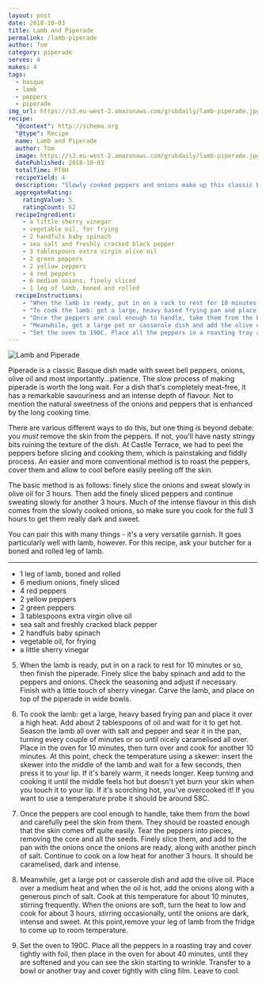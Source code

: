 ```yaml
---
layout: post
date: 2018-10-03
title: Lamb and Piperade
permalink: /lamb-piperade
author: Tom
category: piperade
serves: 4
makes: 4
tags:
  - basque
  - lamb
  - peppers
  - piperade
img_url: https://s3.eu-west-2.amazonaws.com/grubdaily/lamb-piperade.jpg
recipe:
  "@context": http://schema.org
  "@type": Recipe
  name: Lamb and Piperade
  author: Tom
  image: https://s3.eu-west-2.amazonaws.com/grubdaily/lamb-piperade.jpg
  datePublished: 2018-10-03
  totalTime: PT8H
  recipeYield: 4
  description: "Slowly cooked peppers and onions make up this classic Basque dish."
  aggregateRating:
    ratingValue: 5
    ratingCount: 62
  recipeIngredient:
    - a little sherry vinegar
    - vegetable oil, for frying
    - 2 handfuls baby spinach
    - sea salt and freshly cracked black pepper
    - 3 tablespoons extra virgin olive oil
    - 2 green peppers
    - 2 yellow peppers
    - 4 red peppers
    - 6 medium onions, finely sliced
    - 1 leg of lamb, boned and rolled
  recipeInstructions:
    - "When the lamb is ready, put in on a rack to rest for 10 minutes or so, then finish the piperade. Finely slice the baby spinach and add to the peppers and onions. Check the seasoning and adjust if necessary. Finish with a little touch of sherry vinegar. Carve the lamb, and place on top of the piperade in wide bowls."
    - "To cook the lamb: get a large, heavy based frying pan and place it over a high heat. Add about 2 tablespoons of oil and wait for it to get hot. Season the lamb all over with salt and pepper and sear it in the pan, turning every couple of minutes or so until nicely caramelised all over. Place in the oven for 10 minutes, then turn over and cook for another 10 minutes. At this point, check the temperature using a skewer: insert the skewer into the middle of the lamb and wait for a few seconds, then press it to your lip. If it's barely warm, it needs longer. Keep turning and cooking it until the middle feels hot but doesn't yet burn your skin when you touch it to your lip. If it's scorching hot, you've overcooked it! If you want to use a temperature probe it should be around 58C."
    - "Once the peppers are cool enough to handle, take them from the bowl and carefully peel the skin from them. They should be roasted enough that the skin comes off quite easily. Tear the peppers into pieces, removing the core and all the seeds. Finely slice them, and add to the pan with the onions once the onions are ready, along with another pinch of salt. Continue to cook on a low heat for another 3 hours. It should be caramelised, dark and intense."
    - "Meanwhile, get a large pot or casserole dish and add the olive oil. Place over a medium heat and when the oil is hot, add the onions along with a generous pinch of salt. Cook at this temperature for about 10 minutes, stirring frequently. When the onions are soft, turn the heat to low and cook for about 3 hours, stirring occasionally, until the onions are dark, intense and sweet. At this point,remove your leg of lamb from the fridge to come up to room temperature."
    - "Set the oven to 190C. Place all the peppers in a roasting tray and cover tightly with foil, then place in the oven for about 40 minutes, until they are softened and you can see the skin starting to wrinkle. Transfer to a bowl or another tray and cover tightly with cling film. Leave to cool."
---
```

<img src="https://s3.eu-west-2.amazonaws.com/grubdaily/lamb-piperade.jpg" alt="Lamb and Piperade"/>


Piperade is a classic Basque dish made with sweet bell peppers, onions, olive oil and most importantly...patience. The slow process of making piperade is worth the long wait. For a dish that's completely meat-free, it has a remarkable savouriness and an intense depth of flavour. Not to mention the natural sweetness of the onions and peppers that is enhanced by the long cooking time.

There are various different ways to do this, but one thing is beyond debate: you _must_ remove the skin from the peppers. If not, you'll have nasty stringy bits ruining the texture of the dish. At Castle Terrace, we had to peel the peppers before slicing and cooking them, which is painstaking and fiddly process. An easier and more conventional method is to roast the peppers, cover them and allow to cool before easily peeling off the skin.

The basic method is as follows: finely slice the onions and sweat slowly in olive oil for 3 hours. Then add the finely sliced peppers and continue sweating slowly for another 3 hours. Much of the intense flavour in this dish comes from the slowly cooked onions, so make sure you cook for the full 3 hours to get them really dark and sweet.

You can pair this with many things - it's a very versatile garnish. It goes particularly well with lamb, however. For this recipe, ask your butcher for a boned and rolled leg of lamb.

---
* 1 leg of lamb, boned and rolled
* 6 medium onions, finely sliced
* 4 red peppers
* 2 yellow peppers
* 2 green peppers
* 3 tablespoons extra virgin olive oil
* sea salt and freshly cracked black pepper
* 2 handfuls baby spinach
* vegetable oil, for frying
* a little sherry vinegar


5. When the lamb is ready, put in on a rack to rest for 10 minutes or so, then finish the piperade. Finely slice the baby spinach and add to the peppers and onions. Check the seasoning and adjust if necessary. Finish with a little touch of sherry vinegar. Carve the lamb, and place on top of the piperade in wide bowls.

4. To cook the lamb: get a large, heavy based frying pan and place it over a high heat. Add about 2 tablespoons of oil and wait for it to get hot. Season the lamb all over with salt and pepper and sear it in the pan, turning every couple of minutes or so until nicely caramelised all over. Place in the oven for 10 minutes, then turn over and cook for another 10 minutes. At this point, check the temperature using a skewer: insert the skewer into the middle of the lamb and wait for a few seconds, then press it to your lip. If it's barely warm, it needs longer. Keep turning and cooking it until the middle feels hot but doesn't yet burn your skin when you touch it to your lip. If it's scorching hot, you've overcooked it! If you want to use a temperature probe it should be around 58C.

3. Once the peppers are cool enough to handle, take them from the bowl and carefully peel the skin from them. They should be roasted enough that the skin comes off quite easily. Tear the peppers into pieces, removing the core and all the seeds. Finely slice them, and add to the pan with the onions once the onions are ready, along with another pinch of salt. Continue to cook on a low heat for another 3 hours. It should be caramelised, dark and intense.

2. Meanwhile, get a large pot or casserole dish and add the olive oil. Place over a medium heat and when the oil is hot, add the onions along with a generous pinch of salt. Cook at this temperature for about 10 minutes, stirring frequently. When the onions are soft, turn the heat to low and cook for about 3 hours, stirring occasionally, until the onions are dark, intense and sweet. At this point,remove your leg of lamb from the fridge to come up to room temperature.

1. Set the oven to 190C. Place all the peppers in a roasting tray and cover tightly with foil, then place in the oven for about 40 minutes, until they are softened and you can see the skin starting to wrinkle. Transfer to a bowl or another tray and cover tightly with cling film. Leave to cool.
